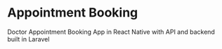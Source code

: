 # Appointment Booking
Doctor Appointment Booking App in React Native with API and backend built in Laravel

